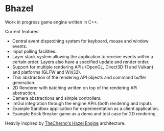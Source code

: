 # Bhazel

Work in progress game engine written in C++.

Current features:
-  Central event dispatching system for keyboard, mouse and window events.
- Input polling facilities.
-  Layer stack system allowing the application to receive events within a certain order. Layers also have a specified update and render order.
-  Support for multiple rendering APIs (OpenGL, Direct3D 11 and Vulkan) and platforms (GLFW and Win32).
-  Thin abstraction of the rendering API objects and command buffer generation.
-  2D Renderer with batching written on top of the rendering API abstraction.
-  Camera abstractions and simple controllers.
-  ImGui integration through the engine APIs (both rendering and input).
-  Example Sandbox application for experimentation as a client application.
-  Example Brick Breaker game as a demo and test case for 2D rendering.


Heavily inspired by [TheCherno's Hazel Engine](https://github.com/TheCherno/Hazel) architecture.